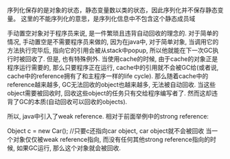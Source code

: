 序列化保存的是对象的状态，静态变量数以类的状态，因此序列化并不保存静态变量。
这里的不能序列化的意思，是序列化信息中不包含这个静态成员域




手动置空对象对于程序员来说, 是一件繁琐且违背自动回收的理念的.  对于简单的情况, 手动置空是不需要程序员来做的,
 因为在java中, 对于简单对象, 当调用它的方法执行完毕后, 指向它的引用会被从stack中popup, 所以他就能在下一次GC执行时被回收了.
但是, 也有特殊例外. 当使用cache的时候, 由于cache的对象正是程序运行需要的, 那么只要程序正在运行, 
cache中的引用就不会被GC给(或者说, cache中的reference拥有了和主程序一样的life cycle). 那么随着cache中的reference越来越多, 
GC无法回收的object也越来越多, 无法被自动回收. 当这些object需要被回收时, 回收这些object的任务只有交给程序编写者了.
 然而这却违背了GC的本质(自动回收可以回收的objects).

所以, java中引入了weak reference. 相对于前面举例中的strong reference:

Object c = new Car(); //只要c还指向car object, car object就不会被回收
 当一个对象仅仅被weak reference指向, 而没有任何其他strong reference指向的时候, 
 如果GC运行, 那么这个对象就会被回收. 